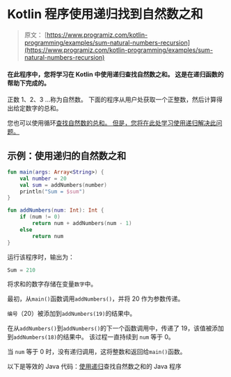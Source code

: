 # Kotlin 程序使用递归找到自然数之和

> 原文： [https://www.programiz.com/kotlin-programming/examples/sum-natural-numbers-recursion](https://www.programiz.com/kotlin-programming/examples/sum-natural-numbers-recursion)

#### 在此程序中，您将学习在 Kotlin 中使用递归查找自然数之和。 这是在递归函数的帮助下完成的。

正数 1、2、3 ...称为自然数。 下面的程序从用户处获取一个正整数，然后计算得出给定数字的总和。

您也可以使用循环[查找自然数的总和。 但是，您将在此处学习使用递归解决此问题。](/kotlin-programming/examples/sum-natural-numbers "Natural number sum using loops in Kotlin")

## 示例：使用递归的自然数之和

```kt
fun main(args: Array<String>) {
    val number = 20
    val sum = addNumbers(number)
    println("Sum = $sum")
}

fun addNumbers(num: Int): Int {
    if (num != 0)
        return num + addNumbers(num - 1)
    else
        return num
}
```

运行该程序时，输出为：

```kt
Sum = 210
```

将求和的数字存储在变量`数字`中。

最初，从`main()`函数调用`addNumbers()`，并将 20 作为参数传递。

`编号`（20）被添加到`addNumbers(19)`的结果中。

在从`addNumbers()`到`addNumbers()`的下一个函数调用中，传递了 19，该值被添加到`addNumbers(18)`的结果中。 该过程一直持续到 `num` 等于 0。

当 `num` 等于 0 时，没有递归调用，这将整数和返回给`main()`函数。

以下是等效的 Java 代码：[使用递归](/java-programming/examples/sum-natural-numbers-recursion "Java Program to Find Sum of Natural Numbers using Recursion")查找自然数之和的 Java 程序